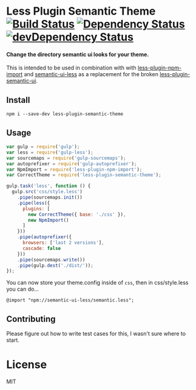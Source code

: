 # Less Plugin Semantic Theme [![Build Status](https://travis-ci.org/chrisinajar/less-plugin-semantic-theme.svg?branch=master)](https://travis-ci.org/chrisinajar/less-plugin-semantic-theme) [![Dependency Status](https://david-dm.org/chrisinajar/less-plugin-semantic-theme.svg)](https://david-dm.org/chrisinajar/less-plugin-semantic-theme) [![devDependency Status](https://david-dm.org/chrisinajar/less-plugin-semantic-theme/dev-status.svg)](https://david-dm.org/chrisinajar/less-plugin-semantic-theme#info=devDependencies)
#### Change the directory semantic ui looks for your theme.
This is intended to be used in combination with with [less-plugin-npm-import](https://www.npmjs.com/package/less-plugin-npm-import) and [semantic-ui-less](https://www.npmjs.com/package/semantic-ui-less) as a replacement for the broken [less-plugin-semantic-ui](https://www.npmjs.com/package/less-plugin-semantic-ui).

## Install

`npm i --save-dev less-plugin-semantic-theme`

## Usage

```js
var gulp = require('gulp');
var less = require('gulp-less');
var sourcemaps = require('gulp-sourcemaps');
var autoprefixer = require('gulp-autoprefixer');
var NpmImport = require('less-plugin-npm-import');
var CorrectTheme = require('less-plugin-semantic-theme');

gulp.task('less', function () {
  gulp.src('css/style.less')
    .pipe(sourcemaps.init())
    .pipe(less({
      plugins: [
        new CorrectTheme({ base: './css' }),
        new NpmImport()
      ]
    }))
    .pipe(autoprefixer({
      browsers: ['last 2 versions'],
      cascade: false
    }))
    .pipe(sourcemaps.write())
    .pipe(gulp.dest('./dist/'));
});
```

You can now store your theme.config inside of `css`, then in css/style.less you can do...

```less
@import "npm://semantic-ui-less/semantic.less";
```

## Contributing
Please figure out how to write test cases for this, I wasn't sure where to start.

# License
MIT